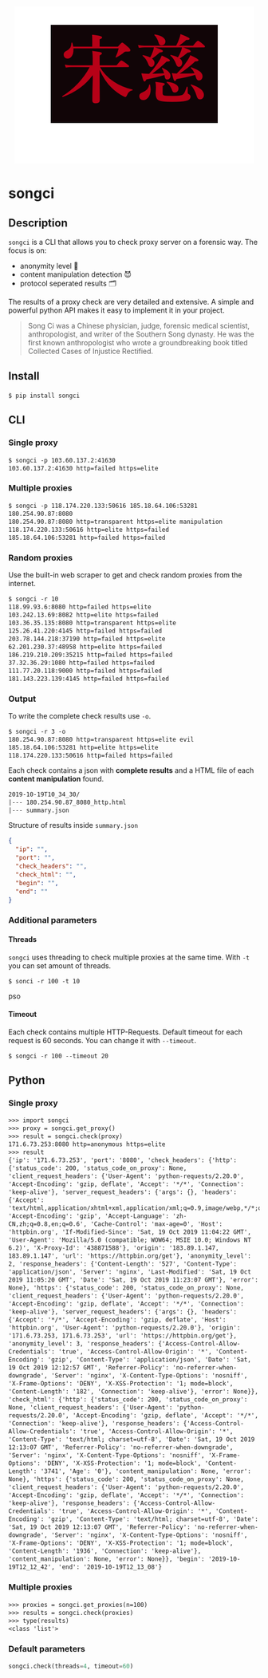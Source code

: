 
<p align="center"> 
    <img src="https://github.com/terbeznik/songci/blob/master/bin/logo.png">
</p>

#  songci

## Description
`songci` is a CLI that allows you to check proxy server on a forensic way. 
The focus is on:
- anonymity level 🥇
- content manipulation detection 😈
- protocol seperated results 🗂️

The results of a proxy check are very detailed and extensive. A simple and powerful python API makes it easy to implement it in your project.
> Song Ci was a Chinese physician, judge, forensic medical scientist, anthropologist, and writer of the Southern Song dynasty. He was the first known anthropologist who wrote a groundbreaking book titled Collected Cases of Injustice Rectified.

## Install
```console
$ pip install songci
```

## CLI
### Single proxy

```console
$ songci -p 103.60.137.2:41630
103.60.137.2:41630 http=failed https=elite
```

### Multiple proxies

```console
$ songci -p 118.174.220.133:50616 185.18.64.106:53281 180.254.90.87:8080
180.254.90.87:8080 http=transparent https=elite manipulation
118.174.220.133:50616 http=elite https=failed
185.18.64.106:53281 http=failed https=failed
```

### Random proxies
Use the built-in web scraper to get and check random proxies from the internet.

```console
$ songci -r 10
118.99.93.6:8080 http=failed https=elite
103.242.13.69:8082 http=elite https=failed
103.36.35.135:8080 http=transparent https=elite
125.26.41.220:4145 http=failed https=failed
203.78.144.218:37190 http=failed https=elite
62.201.230.37:48958 http=elite https=failed
186.219.210.209:35215 http=failed https=failed
37.32.36.29:1080 http=failed https=failed
111.77.20.118:9000 http=failed https=failed
181.143.223.139:4145 http=failed https=failed
```

### Output
To write the complete check results use `-o`.

```console
$ songci -r 3 -o
180.254.90.87:8080 http=transparent https=elite evil
185.18.64.106:53281 http=elite https=elite
118.174.220.133:50616 http=failed https=failed
```

Each check contains a json with **complete results** and a HTML file of each **content manipulation** found.

```
2019-10-19T10_34_30/
|--- 180.254.90.87_8080_http.html
|--- summary.json
```

Structure of results inside `summary.json`

```json
{
  "ip": "",
  "port": "",
  "check_headers": "",
  "check_html": "",
  "begin": "",
  "end": ""
}
```

### Additional parameters
#### Threads
`songci` uses threading to check multiple proxies at the same time. With `-t` you can set amount of threads.

```console
$ sonci -r 100 -t 10
```
pso
#### Timeout
Each check contains multiple HTTP-Requests. Default timeout for each request is 60 seconds. You can change it with `--timeout`.

```
$ songci -r 100 --timeout 20
```

## Python

### Single proxy

```pycon
>>> import songci
>>> proxy = songci.get_proxy()
>>> result = songci.check(proxy)
171.6.73.253:8080 http=anonymous https=elite
>>> result
{'ip': '171.6.73.253', 'port': '8080', 'check_headers': {'http': {'status_code': 200, 'status_code_on_proxy': None, 'client_request_headers': {'User-Agent': 'python-requests/2.20.0', 'Accept-Encoding': 'gzip, deflate', 'Accept': '*/*', 'Connection': 'keep-alive'}, 'server_request_headers': {'args': {}, 'headers': {'Accept': 'text/html,application/xhtml+xml,application/xml;q=0.9,image/webp,*/*;q=0.8', 'Accept-Encoding': 'gzip', 'Accept-Language': 'zh-CN,zh;q=0.8,en;q=0.6', 'Cache-Control': 'max-age=0', 'Host': 'httpbin.org', 'If-Modified-Since': 'Sat, 19 Oct 2019 11:04:22 GMT', 'User-Agent': 'Mozilla/5.0 (compatible; WOW64; MSIE 10.0; Windows NT 6.2)', 'X-Proxy-Id': '438871588'}, 'origin': '183.89.1.147, 183.89.1.147', 'url': 'https://httpbin.org/get'}, 'anonymity_level': 2, 'response_headers': {'Content-Length': '527', 'Content-Type': 'application/json', 'Server': 'nginx', 'Last-Modified': 'Sat, 19 Oct 2019 11:05:20 GMT', 'Date': 'Sat, 19 Oct 2019 11:23:07 GMT'}, 'error': None}, 'https': {'status_code': 200, 'status_code_on_proxy': None, 'client_request_headers': {'User-Agent': 'python-requests/2.20.0', 'Accept-Encoding': 'gzip, deflate', 'Accept': '*/*', 'Connection': 'keep-alive'}, 'server_request_headers': {'args': {}, 'headers': {'Accept': '*/*', 'Accept-Encoding': 'gzip, deflate', 'Host': 'httpbin.org', 'User-Agent': 'python-requests/2.20.0'}, 'origin': '171.6.73.253, 171.6.73.253', 'url': 'https://httpbin.org/get'}, 'anonymity_level': 3, 'response_headers': {'Access-Control-Allow-Credentials': 'true', 'Access-Control-Allow-Origin': '*', 'Content-Encoding': 'gzip', 'Content-Type': 'application/json', 'Date': 'Sat, 19 Oct 2019 12:12:57 GMT', 'Referrer-Policy': 'no-referrer-when-downgrade', 'Server': 'nginx', 'X-Content-Type-Options': 'nosniff', 'X-Frame-Options': 'DENY', 'X-XSS-Protection': '1; mode=block', 'Content-Length': '182', 'Connection': 'keep-alive'}, 'error': None}}, 'check_html': {'http': {'status_code': 200, 'status_code_on_proxy': None, 'client_request_headers': {'User-Agent': 'python-requests/2.20.0', 'Accept-Encoding': 'gzip, deflate', 'Accept': '*/*', 'Connection': 'keep-alive'}, 'response_headers': {'Access-Control-Allow-Credentials': 'true', 'Access-Control-Allow-Origin': '*', 'Content-Type': 'text/html; charset=utf-8', 'Date': 'Sat, 19 Oct 2019 12:13:07 GMT', 'Referrer-Policy': 'no-referrer-when-downgrade', 'Server': 'nginx', 'X-Content-Type-Options': 'nosniff', 'X-Frame-Options': 'DENY', 'X-XSS-Protection': '1; mode=block', 'Content-Length': '3741', 'Age': '0'}, 'content_manipulation': None, 'error': None}, 'https': {'status_code': 200, 'status_code_on_proxy': None, 'client_request_headers': {'User-Agent': 'python-requests/2.20.0', 'Accept-Encoding': 'gzip, deflate', 'Accept': '*/*', 'Connection': 'keep-alive'}, 'response_headers': {'Access-Control-Allow-Credentials': 'true', 'Access-Control-Allow-Origin': '*', 'Content-Encoding': 'gzip', 'Content-Type': 'text/html; charset=utf-8', 'Date': 'Sat, 19 Oct 2019 12:13:07 GMT', 'Referrer-Policy': 'no-referrer-when-downgrade', 'Server': 'nginx', 'X-Content-Type-Options': 'nosniff', 'X-Frame-Options': 'DENY', 'X-XSS-Protection': '1; mode=block', 'Content-Length': '1936', 'Connection': 'keep-alive'}, 'content_manipulation': None, 'error': None}}, 'begin': '2019-10-19T12_12_42', 'end': '2019-10-19T12_13_08'}
```

### Multiple proxies

```pycon
>>> proxies = songci.get_proxies(n=100)
>>> results = songci.check(proxies)
>>> type(results)
<class 'list'>
```

### Default parameters

```python
songci.check(threads=4, timeout=60)
```
